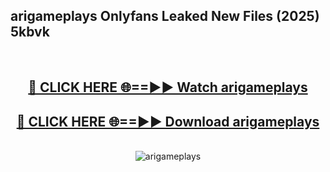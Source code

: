 <h2>arigameplays Onlyfans Leaked New Files (2025) 5kbvk</h2>
<br>
<div align="center">
<h2><a href="https://mediafiles.top/arigameplays&ref=git" rel="nofollow">🔴 CLICK HERE 🌐==►► Watch arigameplays</a></h2>
<h2><a href="https://mediafiles.top/arigameplays&ref=git" rel="nofollow">🔴 CLICK HERE 🌐==►► Download arigameplays</a></h2>
<br>
<a href="https://mediafiles.top/arigameplays&ref=git" rel="nofollow" data-target="animated-image.originalLink"><img src="https://i.ibb.co.com/xMMVF88/686577567.gif" alt="arigameplays" style="max-width: 100%; display: inline-block;" data-target="animated-image.originalImage"></a>
</div>
<br>
<br>